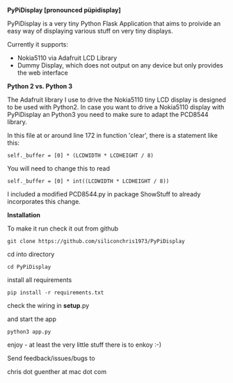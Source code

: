 **PyPiDisplay [pronounced püpidisplay]**


PyPiDisplay is a very tiny Python Flask Application that aims to proivide an 
easy way of displaying various stuff on very tiny displays.

Currently it supports:
* Nokia5110 via Adafruit LCD Library
* Dummy Display, which does not output on any device but only provides the web interface

**Python 2 vs. Python 3**

The Adafruit library I use to drive the Nokia5110 tiny LCD display is designed to be used with Python2. In case you want to drive a Nokia5110 display with PyPiDisplay an Python3 you need to make sure to adapt the PCD8544 library.
 
 In this file at or around line 172 in function 'clear', there is a statement like this:
 
    self._buffer = [0] * (LCDWIDTH * LCDHEIGHT / 8)
    
You will need to change this to read

    self._buffer = [0] * int((LCDWIDTH * LCDHEIGHT / 8))

I included a modified PCD8544.py in package ShowStuff to already incorporates this change.

**Installation**

To make it run check it out from github

    git clone https://github.com/siliconchris1973/PyPiDisplay

cd into directory

    cd PyPiDisplay

install all requirements

    pip install -r requirements.txt

check the wiring in __setup__.py

and start the app

    python3 app.py

enjoy - at least the very little stuff there is to enkoy :-)

Send feedback/issues/bugs to

   chris dot guenther at mac dot com


